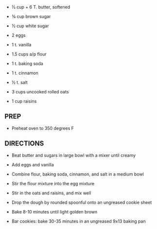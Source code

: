 - ½ cup + 6 T. butter, softened

- ¾ cup brown sugar

- ½ cup white sugar

- 2 eggs

- 1 t. vanilla

- 1.5 cups a/p flour

- 1 t. baking soda

- 1 t. cinnamon

- ½ t. salt

- 3 cups uncooked rolled oats

- 1 cup raisins

## PREP

- Preheat oven to 350 degrees F

## DIRECTIONS

- Beat butter and sugars in large bowl with a mixer until creamy

- Add eggs and vanilla

- Combine flour, baking soda, cinnamon, and salt in a medium bowl

- Stir the flour mixture into the egg mixture

- Stir in the oats and raisins, and mix well

- Drop the dough by rounded spoonful onto an ungreased cookie sheet

- Bake 8-10 minutes until light golden brown

- Bar cookies: bake 30-35 minutes in an ungreased 9x13 baking pan
